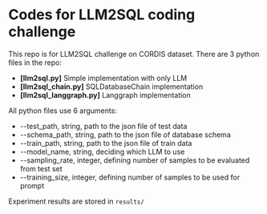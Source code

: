 # Codes for LLM2SQL coding challenge
This repo is for LLM2SQL challenge on CORDIS dataset. There are 3 python files in the repo:

* **[llm2sql.py]** Simple implementation with only LLM
* **[llm2sql_chain.py]** SQLDatabaseChain implementation
* **[llm2sql_langgraph.py]** Langgraph implementation

All python files use 6 arguments:
* --test_path, string, path to the json file of test data 
* --schema_path, string, path to the json file of database schema
* --train_path, string, path to the json file of train data
* --model_name, string, deciding which LLM to use
* --sampling_rate, integer, defining number of samples to be evaluated from test set
* --training_size, integer, defining number of samples to be used for prompt

Experiment results are stored in `results/`